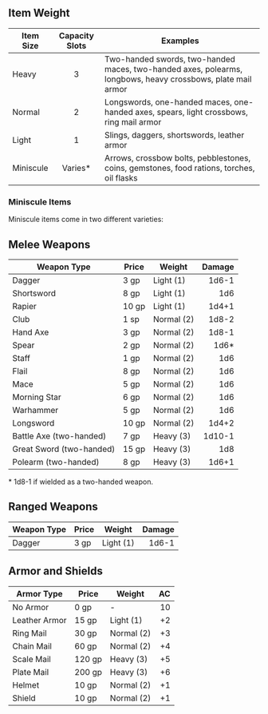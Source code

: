 ## Item Weight

| Item Size | Capacity Slots | Examples |
| ---------- | :-----------------: | --- |
| Heavy | 3 | Two-handed swords, two-handed maces, two-handed axes, polearms, longbows, heavy crossbows, plate mail armor |
| Normal | 2 | Longswords, one-handed maces, one-handed axes, spears, light crossbows, ring mail armor |
| Light | 1 | Slings, daggers, shortswords, leather armor |
| Miniscule |  Varies* | Arrows, crossbow bolts, pebblestones, coins, gemstones, food rations, torches, oil flasks |

### Miniscule Items
Miniscule items come in two different varieties: 

## Melee Weapons

| Weapon Type | Price | Weight | Damage |
| - | - | - | -: |
| Dagger | 3 gp | Light (1) | 1d6-1 |
| Shortsword | 8 gp | Light (1) | 1d6 |
| Rapier | 10 gp | Light (1) | 1d4+1 |
| Club | 1 sp | Normal (2) | 1d8-2 |
| Hand Axe | 3 gp | Normal (2) | 1d8-1 |
| Spear | 2 gp | Normal (2) | 1d6* |
| Staff | 1 gp | Normal (2) | 1d6 |
| Flail | 8 gp | Normal (2) | 1d6 |
| Mace | 5 gp | Normal (2) | 1d6 |
| Morning Star | 6 gp | Normal (2) | 1d6 |
| Warhammer | 5 gp | Normal (2) | 1d6 |
| Longsword | 10 gp | Normal (2) | 1d4+2 |
| Battle Axe (two-handed) | 7 gp | Heavy (3) | 1d10-1 |
| Great Sword (two-handed) | 15 gp | Heavy (3) | 1d8 |
| Polearm (two-handed) | 8 gp | Heavy (3) | 1d6+1 |

\* 1d8-1 if wielded as a two-handed weapon.

## Ranged Weapons
| Weapon Type | Price | Weight | Damage |
| - | - | - | -: |
| Dagger | 3 gp | Light (1) | 1d6-1 |


## Armor and Shields
| Armor Type | Price | Weight | AC |
| - | - | - | -: |
| No Armor | 0 gp | - | 10 |
| Leather Armor | 15 gp | Light (1) | +2 |
| Ring Mail | 30 gp | Normal (2) | +3 |
| Chain Mail | 60 gp | Normal (2) | +4 |
| Scale Mail | 120 gp | Heavy (3) | +5 |
| Plate Mail | 200 gp | Heavy (3) | +6 |
| Helmet | 10 gp | Normal (2) | +1 |
| Shield | 10 gp | Normal (2) | +1 |
